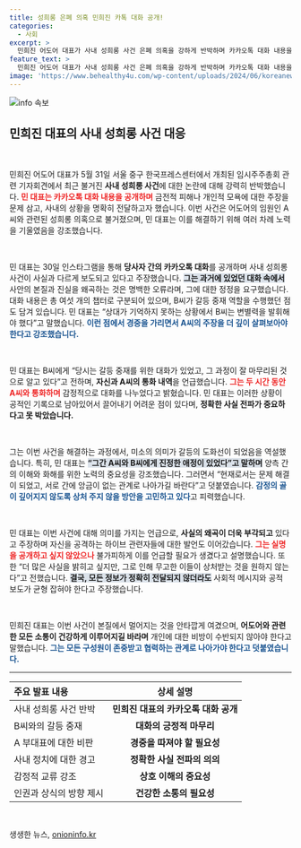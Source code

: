 ```yaml
---
title: 성희롱 은폐 의혹 민희진 카톡 대화 공개!
categories:
  - 사회
excerpt: >
  민희진 어도어 대표가 사내 성희롱 사건 은폐 의혹을 강하게 반박하며 카카오톡 대화 내용을 공개했습니다. 갈등 중재 과정과 함께 사과 의사를 표현했고, 악의적 편집에 대한 우려도 드러냈습니다.
feature_text: >
  민희진 어도어 대표가 사내 성희롱 사건 은폐 의혹을 강하게 반박하며 카카오톡 대화 내용을 공개했습니다. 갈등 중재 과정과 함께 사과 의사를 표현했고, 악의적 편집에 대한 우려도 드러냈습니다.
image: 'https://www.behealthy4u.com/wp-content/uploads/2024/06/koreanews.jpg'
---
```


<p><img src="https://www.behealthy4u.com/wp-content/uploads/2024/06/koreanews.jpg" alt="info 속보" /></p>

<h2 data-ke-size="size26">민희진 대표의 사내 성희롱 사건 대응</h2>

<p data-ke-size="size16">&nbsp;</p>

<p>민희진 어도어 대표가 5월 31일 서울 중구 한국프레스센터에서 개최된 임시주주총회 관련 기자회견에서 최근 불거진 <b>사내 성희롱 사건</b>에 대한 논란에 대해 강력히 반박했습니다. <b><span style="color: #ee2323;">민 대표는 카카오톡 대화 내용을 공개하며</span></b> 금전적 피해나 개인적 모욕에 대한 주장을 문제 삼고, 사내의 상황을 명확히 전달하고자 했습니다. 이번 사건은 어도어의 임원인 A씨와 관련된 성희롱 의혹으로 불거졌으며, 민 대표는 이를 해결하기 위해 여러 차례 노력을 기울였음을 강조했습니다. </p>

<p data-ke-size="size16">&nbsp;</p>

<p>민 대표는 30일 인스타그램을 통해 <b>당사자 간의 카카오톡 대화</b>를 공개하며 사내 성희롱 사건이 사실과 다르게 보도되고 있다고 주장했습니다. <b><span style="background-color: #21538527;">그는 과거에 있었던 대화 속에서</span></b> 사안의 본질과 진실을 왜곡하는 것은 명백한 오류라며, 그에 대한 정정을 요구했습니다. 대화 내용은 총 여섯 개의 챕터로 구분되어 있으며, B씨가 갈등 중재 역할을 수행했던 점도 담겨 있습니다. 민 대표는 “상대가 기억하지 못하는 상황에서 B씨는 변별력을 발휘해야 했다”고 말했습니다. <b><span style="color: #1a5490;">이런 점에서 경중을 가리면서 A씨의 주장을 더 깊이 살펴보아야 한다고 강조했습니다.</span></b></p>

<p data-ke-size="size16">&nbsp;</p>

<p>민 대표는 B씨에게 “당시는 갈등 중재를 위한 대화가 있었고, 그 과정이 잘 마무리된 것으로 알고 있다”고 전하며, <b>자신과 A씨의 통화 내역</b>을 언급했습니다. <b><span style="color: #ee2323;">그는 두 시간 동안 A씨와 통화하며</span></b> 감정적으로 대화를 나누었다고 밝혔습니다. 민 대표는 이러한 상황이 공적인 기록으로 남아있어서 끌어내기 어려운 점이 있다며, <b>정확한 사실 전파가 중요하다고 못 박았습니다.</b> </p>

<p data-ke-size="size16">&nbsp;</p>

<p>그는 이번 사건을 해결하는 과정에서, 미소의 의미가 갈등의 도화선이 되었음을 역설했습니다. 특히, 민 대표는 <b><span style="background-color: #21538527;">“그간 A씨와 B씨에게 진정한 애정이 있었다”고 말하며</span></b> 양측 간의 이해와 화해를 위한 노력의 중요성을 강조했습니다. 그러면서 “현재로서는 문제 해결이 되었고, 서로 간에 앙금이 없는 관계로 나아가길 바란다”고 덧붙였습니다. <b><span style="color: #1a5490;">감정의 골이 깊어지지 않도록 상처 주지 않을 방안을 고민하고 있다</span></b>고 피력했습니다.</p>

<p data-ke-size="size16">&nbsp;</p>

<p>민 대표는 이번 사건에 대해 의미를 가지는 언급으로, <b>사실의 왜곡이 더욱 부각되고</b> 있다고 주장하며 자신을 공격하는 하이브 관련자들에 대한 발언도 이어갔습니다. <b><span style="color: #ee2323;">그는 실명을 공개하고 싶지 않았으나</span></b> 불가피하게 이를 언급할 필요가 생겼다고 설명했습니다. 또한 “더 많은 사실을 밝히고 싶지만, 그로 인해 무고한 이들이 상처받는 것을 원하지 않는다”고 전했습니다. <b><span style="background-color: #21538527;">결국, 모든 정보가 정확히 전달되지 않더라도</span></b> 사회적 메시지와 공적 보도가 균형 잡혀야 한다고 주장했습니다.</p>

<p data-ke-size="size16">&nbsp;</p>

<p>민희진 대표는 이번 사건이 본질에서 멀어지는 것을 안타깝게 여겼으며, <b>어도어와 관련한 모든 소통이 건강하게 이루어지길 바라며</b> 개인에 대한 비방이 수반되지 않아야 한다고 말했습니다. <b><span style="color: #1a5490;">그는 모든 구성원이 존중받고 협력하는 관계로 나아가야 한다고 덧붙였습니다.</span></b></p>

<hr>

<table style="width: 100%; border-collapse: collapse;">
  <thead>
    <tr>
      <th style="text-align: left;"><b>주요 발표 내용</b></th>
      <th style="text-align: center;"><b>상세 설명</b></th>
    </tr>
  </thead>
  <tbody>
    <tr>
      <td style="text-align: left;">사내 성희롱 사건 반박</td>
      <td style="text-align: center; height: 17px;"><b>민희진 대표의 카카오톡 대화 공개</b></td>
    </tr>
    <tr>
      <td style="text-align: left;">B씨와의 갈등 중재</td>
      <td style="text-align: center; height: 17px;"><b>대화의 긍정적 마무리</b></td>
    </tr>
    <tr>
      <td style="text-align: left;">A 부대표에 대한 비판</td>
      <td style="text-align: center; height: 17px;"><b>경중을 따져야 할 필요성</b></td>
    </tr>
    <tr>
      <td style="text-align: left;">사내 정치에 대한 경고</td>
      <td style="text-align: center; height: 17px;"><b>정확한 사실 전파의 의의</b></td>
    </tr>
    <tr>
      <td style="text-align: left;">감정적 교류 강조</td>
      <td style="text-align: center; height: 17px;"><b>상호 이해의 중요성</b></td>
    </tr>
    <tr>
      <td style="text-align: left;">인권과 상식의 방향 제시</td>
      <td style="text-align: center; height: 17px;"><b>건강한 소통의 필요성</b></td>
    </tr>
  </tbody>
</table>

<p data-ke-size="size16">&nbsp;</p>
생생한 뉴스, <a href="https://onioninfo.kr" rel="dofollow">onioninfo.kr</a>


